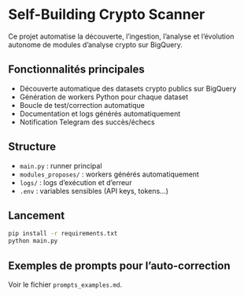 # Self-Building Crypto Scanner

Ce projet automatise la découverte, l’ingestion, l’analyse et l’évolution autonome de modules d’analyse crypto sur BigQuery.

## Fonctionnalités principales
- Découverte automatique des datasets crypto publics sur BigQuery
- Génération de workers Python pour chaque dataset
- Boucle de test/correction automatique
- Documentation et logs générés automatiquement
- Notification Telegram des succès/échecs

## Structure
- `main.py` : runner principal
- `modules_proposes/` : workers générés automatiquement
- `logs/` : logs d’exécution et d’erreur
- `.env` : variables sensibles (API keys, tokens...)

## Lancement
```bash
pip install -r requirements.txt
python main.py
```

## Exemples de prompts pour l’auto-correction
Voir le fichier `prompts_examples.md`.
